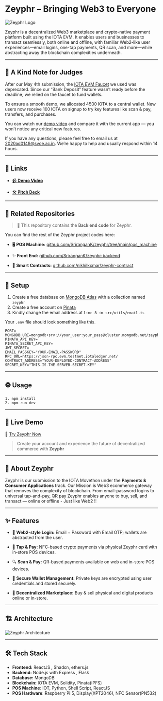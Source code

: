 # Zeyphr – Bringing Web3 to Everyone
![Zeyphr Logo](https://res.cloudinary.com/dezo0vvpb/image/upload/v1746361459/WhatsApp_Image_2025-04-09_at_5.09.11_PM_hyxsn5.jpg)

Zeyphr is a decentralized Web3 marketplace and crypto-native payment platform built using the IOTA EVM. It enables users and businesses to transact seamlessly, both online and offline, with familiar Web2-like user experiences—email logins, one-tap payments, QR scan, and more—while abstracting away the blockchain complexities underneath.

---

## 📣 A Kind Note for Judges

After our May 4th submission, the [IOTA EVM Faucet](https://github.com/iotaledger/evm-toolkit) we used was deprecated. Since our “Bank Deposit” feature wasn’t ready before the deadline, we relied on the faucet to fund wallets.

To ensure a smooth demo, we allocated 4500 IOTA to a central wallet. New users now receive 100 IOTA on signup to try key features like scan & pay, transfers, and purchases.

You can watch our [demo video](https://youtu.be/2_dmkKHpmGk?si=LUITiZmzf1zUCH3Y) and compare it with the current app — you won’t notice any critical new features.

If you have any questions, please feel free to email us at [2020ad0149@svce.ac.in](mailto:2020ad0149@svce.ac.in). We’re happy to help and usually respond within 14 hours.

---

## 🔗 Links

- [📹️ **Demo Video**](https://youtu.be/2_dmkKHpmGk?si=Itxnn4ckQVZE4EFu)

- [🛠️ **Pitch Deck**](https://docs.google.com/presentation/d/1BHCd-msoeLb-_6pV9gf9d7nPe008a_EfaSwtajmkBzo/edit?usp=sharing)

---

## 📂 Related Repositories

> 🔗 This repository contains the **Back end code** for Zeyphr.

You can find the rest of the Zeyphr project codes here:

- 🖥️ **POS Machine:**
    [github.com/SriranganK/zeyphr/tree/main/pos_machine](https://bit.ly/zeyphr-pos)

- ✨️ **Front End:**
    [github.com/SriranganK/zeyphr-backend](https://bit.ly/zeyphr-frontend)

- 📜 **Smart Contracts:**
    [github.com/nikhilkxmar/zeyphr-contract](https://bit.ly/zeyphr-contract)

---

## 🔨 Setup

1. Create a free database on [MongoDB Atlas](https://www.mongodb.com/products/platform/atlas-database) with a collection named `zeyphr`
2. Create a free account on [Pinata](https://pinata.cloud/)
3. Kindly change the email address at `line 8 in src/utils/email.ts`

Your `.env` file should look something like this.

```
PORT=
MONGODB_URI=mongodb+srv://your_user:your_pass@cluster.mongodb.net/zeyphr
PINATA_API_KEY=
PINATA_SECRET_API_KEY=
JWT_SECRET=
EMAIL_PASSKEY="YOUR-EMAIL-PASSWORD"
RPC_URL=https://json-rpc.evm.testnet.iotaledger.net/
CONTRACT_ADDRESS="YOUR-DEPLOYED-CONTRACT-ADDRESS"
SECRET_KEY="THIS-IS-THE-SERVER-SECRET-KEY"
```

---

## ⚽ Usage

```
1. npm install
2. npm run dev
```

---

## 🚀 Live Demo

🔗 [Try Zeyphr Now](https://zeyphr.netlify.app/)

> Create your account and experience the future of decentralized commerce with **Zeyphr**
---


## 🧠 About Zeyphr

Zeyphr is our submission to the IOTA Movethon under the **Payments & Consumer Applications** track. Our Mission is Web3 ecommerce gateway that removes the complexity of blockchain. From email-password logins to universal tap-and-pay, QR pay Zeyphr enables anyone to buy, sell, and transact — online or offline - Just like Web2 !!

---

## ✨ Features

- 🪪 **Web2-style Login:** Email + Password with Email OTP; wallets are abstracted from the user.

- 📲 **Tap & Pay:** NFC-based crypto payments via physical Zeyphr card with in-store POS devices.
- 🔍 **Scan & Pay:** QR-based payments available on web and in-store POS devices.
- 🔐 **Secure Wallet Management:** Private keys are encrypted using user credentials and stored securely.
- 🛒 **Decentralized Marketplace:** Buy & sell physical and digital products online or in-store.

---
## 🏗 Architecture

![Zeyphr Architecture](https://res.cloudinary.com/dezo0vvpb/image/upload/v1746361408/zeyphr_arch_bnwsbz.jpg)

---
## 🛠️ Tech Stack

- **Frontend:** ReactJS , Shadcn, ethers.js
- **Backend:** Node.js with Express , Flask
- **Database:** MongoDB
- **Blockchain:** IOTA EVM, Solidity, Pinata(IPFS)
- **POS Machine**: IOT, Python, Shell Script, ReactJS
- **POS Hardware**: Raspberry Pi 5, Display(XPT2046), NFC Sensor(PN532)